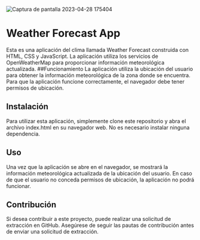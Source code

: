 ![Captura de pantalla 2023-04-28 175404](https://user-images.githubusercontent.com/121407480/235376610-4d69499c-e0ac-4fce-825a-b0452ad0984b.png)

# Weather Forecast App
Esta es una aplicación del clima llamada Weather Forecast construida con HTML, CSS y JavaScript. La aplicación utiliza los servicios de OpenWeatherMap para proporcionar información meteorológica actualizada.
##Funcionamiento
La aplicación utiliza la ubicación del usuario para obtener la información meteorológica de la zona donde se encuentra. Para que la aplicación funcione correctamente, el navegador debe tener permisos de ubicación.

## Instalación
Para utilizar esta aplicación, simplemente clone este repositorio y abra el archivo index.html en su navegador web. No es necesario instalar ninguna dependencia.

## Uso
Una vez que la aplicación se abre en el navegador, se mostrará la información meteorológica actualizada de la ubicación del usuario. En caso de que el usuario no conceda permisos de ubicación, la aplicación no podrá funcionar.

## Contribución
Si desea contribuir a este proyecto, puede realizar una solicitud de extracción en GitHub. Asegúrese de seguir las pautas de contribución antes de enviar una solicitud de extracción.
